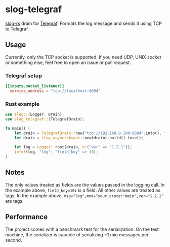 # slog-telegraf

[slog-rs](https://github.com/slog-rs/slog) drain for [Telegraf](https://www.influxdata.com/time-series-platform/telegraf/).
Formats the log message and sends it using TCP to Telegraf.

## Usage

Currently, only the TCP socket is supported. If you need UDP, UNIX socket or something else, feel free to open an issue or pull request.

### Telegraf setup
```conf
[[inputs.socket_listener]]
  service_address = "tcp://localhost:8094"
```

### Rust example

```Rust
use slog::{Logger, Drain};
use slog_telegraf::{TelegrafDrain};

fn main() {
    let drain = TelegrafDrain::new("tcp://192.168.0.108:8094".into(), "measurement".into()).unwrap().fuse();
    let drain = slog_async::Async::new(drain).build().fuse();
    
    let log = Logger::root(drain, o!("ver" => "1.2.1"));
    info!(log, "log"; "field_key" => 10);
}
```

## Notes
The only values treated as fields are the values passed in the logging call. In the example above, ``field_key=10i`` is a field.
All other values are treated as tags. In the example above, ``msg="log",mod="your_crate::main",ver="1.2.1"`` are tags.

## Performance
The project comes with a benchmark test for the serialization. On the test machine, the serializer is capable of serializing ~1 mio messages per second.
 